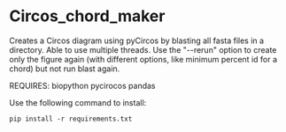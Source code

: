 # Circos_chord_maker
Creates a Circos diagram using pyCircos by blasting all fasta files in a directory. Able to use multiple threads. Use the "--rerun" option to create only the figure again (with different options, like minimum percent id for a chord) but not run blast again. 


REQUIRES:
biopython
pycirocos
pandas

Use the following command to install:
```
pip install -r requirements.txt
```

